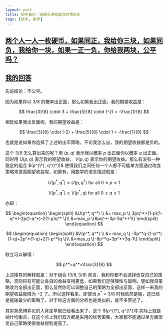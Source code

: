 ```yaml
---
layout: post
title: 知乎备份：抛硬币游戏蕴含的博弈论
tags: [技术, 数学]
---
```



## [两个人一人一枚硬币，如果同正，我给你三块，如果同负，我给你一块，如果一正一负，你给我两块，公平吗？](https://www.zhihu.com/question/266656338)


<!--more-->

## [我的回答](https://www.zhihu.com/question/266656338/answer/311874415)
先说结论：不公平。

因为如果你以 $3/8$ 的概率出正面，那么如果我出正面，我的期望收益是：

$$ \frac{3}{8} \cdot 3 + \frac{5}{8} \cdot (-2) = -\frac{1}{8} $$

相反如果我出反面呢，我的期望收益是：

$$ \frac{3}{8} \cdot (-2) + \frac{5}{8} \cdot 1 = -\frac{1}{8} $$

也就是说如果你选择了上述的出币策略，不论我怎么出，我的期望收益都是负的。

这个 $3/8$ 怎么算出来的呢？用 $(p, q)$ 表示我以概率 $p$ 出正面你以概率 $q$ 出正面。同时用 $U(p, q)$ 表示我的期望收益， $V(p, q)$ 表示你的期望收益。那么有没有一种稳定的组合 $(p^{\*}, q^{\*})$ 使得我们之间任何一个人都不可能单方面通过改变策略来提高期望收益呢，如果有，用数学的语言描述就是：

$$ U(p^*, q^*) \geq U(p, q^*) \text{ for all } 0 \leq p \leq 1 $$

$$ V(p^*, q^*) \geq V(p^*, q) \text{ for all } 0 \leq q \leq 1 $$

亦即：

$$ \begin{equation} \begin{split} &U(p^*, q^*) \\ &= max_p \{ 3pq^*+(1-p)(1-q^*)-2p(1-q^*)-2(1-p)q^* \}\\ &=max_p \{8pq^*-3p-3q^*+1\} \end{split} \end{equation} $$

$$ \begin{equation} \begin{split} &V(p^*, q^*) \\ &= max_q \{ -3p^*q-(1-p^*)(1-q)+2p^*(1-q)+2(1-p^*)q \}\\ &=max_q \{-8p^*q+3p^*+3q-1\} \end{split} \end{equation} $$

联立可以解得：

$$ p^*=q^*=\frac{3}{8} $$

上述推导的解释就是：对于组合 $(3/8, 3/8)$ 而言，我和你都不会选择改变自己的策略，否则将有可能让各自的收益变得更低，如果我们足够理性与聪明。譬如我将策略改为全部出正面，那么显然你可以调整自己的策略为全部出反面，这样一来我的期望收益就降为 $-2$ 了。所以这样看来，即使当 $p^*=3/8$ 时我依然是输，这已经是能输最少的策略了。对于你这方面的分析也是类似的，就不多赘述了。

其实熟悉博弈论的人肯定早就已经看出来了，这个 $(p^{\*}, q^{\*})$ 实际上就是纳什均衡点，在这个点上我们双方都是采用的优势策略，大家都不能通过单方面改变自己策略使得收益得到提高了。
